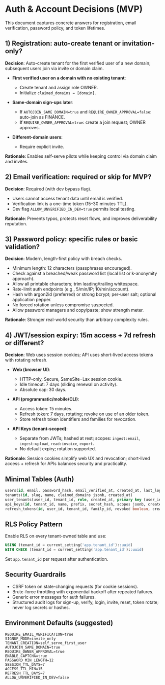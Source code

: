 # Auth & Account Decisions (MVP)

This document captures concrete answers for registration, email verification, password policy, and token lifetimes.

## 1) Registration: auto-create tenant or invitation-only?

**Decision**: Auto-create tenant for the first verified user of a new domain; subsequent users join via invite or domain claim.

- **First verified user on a domain with no existing tenant**:
  - Create tenant and assign role OWNER.
  - Initialize `claimed_domains = [domain]`.

- **Same-domain sign-ups later**:
  - If `AUTOJOIN_SAME_DOMAIN=true` and `REQUIRE_OWNER_APPROVAL=false`: auto-join as FINANCE.
  - If `REQUIRE_OWNER_APPROVAL=true`: create a join request; OWNER approves.

- **Different-domain users**:
  - Require explicit invite.

**Rationale**: Enables self-serve pilots while keeping control via domain claim and invites.

## 2) Email verification: required or skip for MVP?

**Decision**: Required (with dev bypass flag).

- Users cannot access tenant data until email is verified.
- Verification link is a one-time token (15–30 minutes TTL).
- Dev flag `ALLOW_UNVERIFIED_IN_DEV=true` permits local testing.

**Rationale**: Prevents typos, protects reset flows, and improves deliverability reputation.

## 3) Password policy: specific rules or basic validation?

**Decision**: Modern, length-first policy with breach checks.

- Minimum length: 12 characters (passphrases encouraged).
- Check against a breached/weak password list (local list or k-anonymity approach).
- Allow all printable characters; trim leading/trailing whitespace.
- Rate-limit auth endpoints (e.g., 5/min/IP; 10/min/account).
- Hash with argon2id (preferred) or strong bcrypt; per-user salt; optional application pepper.
- No forced rotation unless compromise suspected.
- Allow password managers and copy/paste; show strength meter.

**Rationale**: Stronger real-world security than arbitrary complexity rules.

## 4) JWT/session expiry: 15m access + 7d refresh or different?

**Decision**: Web uses session cookies; API uses short-lived access tokens with rotating refresh.

- **Web (browser UI)**:
  - HTTP-only, Secure, SameSite=Lax session cookie.
  - Idle timeout: 7 days (sliding renewal on activity).
  - Absolute cap: 30 days.

- **API (programmatic/mobile/CLI)**:
  - Access token: 15 minutes.
  - Refresh token: 7 days, rotating; revoke on use of an older token.
  - Store refresh token identifiers and families for revocation.

- **API Keys (tenant-scoped)**:
  - Separate from JWTs; hashed at rest; scopes: `ingest:email`, `ingest:upload`, `read:invoice`, `export`.
  - No default expiry; rotation supported.

**Rationale**: Session cookies simplify web UX and revocation; short-lived access + refresh for APIs balances security and practicality.

## Minimal Tables (Auth)

```sql
users(id, email, password_hash, email_verified_at, created_at, last_login_at)
tenants(id, slug, name, claimed_domains jsonb, created_at)
user_tenants(user_id, tenant_id, role, created_at, primary key (user_id, tenant_id))
api_keys(id, tenant_id, name, prefix, secret_hash, scopes jsonb, created_at, last_used_at)
refresh_tokens(id, user_id, tenant_id, family_id, revoked boolean, created_at, expires_at)
```

## RLS Policy Pattern

Enable RLS on every tenant-owned table and use:

```sql
USING (tenant_id = current_setting('app.tenant_id')::uuid)
WITH CHECK (tenant_id = current_setting('app.tenant_id')::uuid)
```

Set `app.tenant_id` per request after authentication.

## Security Guardrails

- CSRF token on state-changing requests (for cookie sessions).
- Brute-force throttling with exponential backoff after repeated failures.
- Generic error messages for auth failures.
- Structured audit logs for sign-up, verify, login, invite, reset, token rotate; never log secrets or hashes.

## Environment Defaults (suggested)

```
REQUIRE_EMAIL_VERIFICATION=true
SIGNUP_MODE=invite_only
TENANT_CREATION=self_serve_first_user
AUTOJOIN_SAME_DOMAIN=true
REQUIRE_OWNER_APPROVAL=true
ENABLE_CAPTCHA=true
PASSWORD_MIN_LENGTH=12
SESSION_TTL_DAYS=7
ACCESS_TTL_MIN=15
REFRESH_TTL_DAYS=7
ALLOW_UNVERIFIED_IN_DEV=false
```

